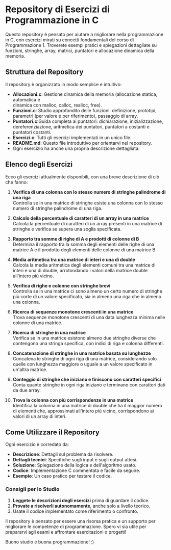 # Repository di Esercizi di Programmazione in C

Questo repository è pensato per aiutare a migliorare nella programmazione in C, con esercizi mirati su concetti fondamentali del corso di Programmazione 1. Troverete esempi pratici e spiegazioni dettagliate su funzioni, stringhe, array, matrici, puntatori e allocazione dinamica della memoria.

## Struttura del Repository

Il repository è organizzato in modo semplice e intuitivo:

- **Allocazioni.c**: Gestione dinamica della memoria (allocazione statica, automatica e   
   dinamica con malloc, calloc, realloc, free).
- **Funzioni.c**: Studio approfondito delle funzioni: definizione, prototipi, parametri (per 
    valore e per riferimento), passaggio di array.
- **Puntatori.c**:Guida completa ai puntatori: dichiarazione, inizializzazione, 
     dereferenziazione, aritmetica dei puntatori, puntatori a costanti e puntatori costanti.
- **Esercizi.c**: Tutti gli esercizi implementati in un unico file.
- **README.md**: Questo file introduttivo per orientarvi nel repository.
- Ogni esercizio ha anche una propria descrizione dettagliata.

## Elenco degli Esercizi

Ecco gli esercizi attualmente disponibili, con una breve descrizione di ciò che fanno:

1. **Verifica di una colonna con lo stesso numero di stringhe palindrome di una riga**  
   Controlla se in una matrice di stringhe esiste una colonna con lo stesso numero di stringhe palindrome di una riga.

2. **Calcolo della percentuale di caratteri di un array in una matrice**  
   Calcola la percentuale di caratteri di un array presenti in una matrice di stringhe e verifica se supera una soglia specificata.

3. **Rapporto tra somme di righe di A e prodotti di colonne di B**  
   Determina il rapporto tra la somma degli elementi delle righe di una matrice A e il prodotto degli elementi delle colonne di una matrice B.

4. **Media aritmetica tra una matrice di interi e una di double**  
   Calcola la media aritmetica degli elementi comuni tra una matrice di interi e una di double, arrotondando i valori della matrice double all'intero più vicino.

5. **Verifica di righe e colonne con stringhe brevi**  
   Controlla se in una matrice ci sono almeno un certo numero di stringhe più corte di un valore specificato, sia in almeno una riga che in almeno una colonna.

6. **Ricerca di sequenze monotone crescenti in una matrice**  
   Trova sequenze monotone crescenti di una data lunghezza minima nelle colonne di una matrice.

7. **Ricerca di stringhe in una matrice**  
   Verifica se in una matrice esistono almeno due stringhe diverse che contengono una stringa specifica, con indici di riga e colonna differenti.

8. **Concatenazione di stringhe in una matrice basata su lunghezze**  
   Concatena le stringhe di ogni riga di una matrice, considerando solo quelle con lunghezza maggiore o uguale a un valore specificato in un'altra matrice.

9. **Conteggio di stringhe che iniziano e finiscono con caratteri specifici**  
   Conta quante stringhe in ogni riga iniziano e terminano con caratteri dati da due array.

10. **Trova la colonna con più corrispondenze in una matrice**  
    Identifica la colonna in una matrice di double che ha il maggior numero di elementi che, approssimati all'intero più vicino, corrispondono ai valori di un array di interi.

## Come Utilizzare il Repository

Ogni esercizio è corredato da:

- **Descrizione**: Dettagli sul problema da risolvere.
- **Dettagli tecnici**: Specifiche sugli input e sugli output attesi.
- **Soluzione**: Spiegazione della logica e dell'algoritmo usato.
- **Codice**: Implementazione C commentata e facile da seguire.
- **Esempio**: Un caso pratico per testare il codice.

### Consigli per lo Studio

1. **Leggete le descrizioni degli esercizi** prima di guardare il codice.
2. **Provate a risolverli autonomamente**, anche solo a livello teorico.
3. Usate il codice implementato come riferimento o confronto.

Il repository è pensato per essere una risorsa pratica e un supporto per migliorare le competenze di programmazione. Spero vi sia utile per prepararvi agli esami e affrontare esercitazioni o progetti!

Buono studio e buona programmazione! :)

